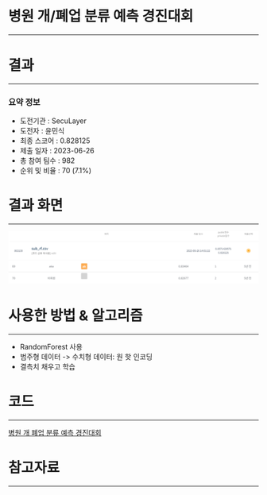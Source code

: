 # 병원 개/폐업 분류 예측 경진대회
-----------------------------------
# 결과
-----------------------------------
### 요약 정보
  * 도전기관 : SecuLayer
  * 도전자 : 윤민식
  * 최종 스코어 : 0.828125
  * 제출 일자 : 2023-06-26
  * 총 참여 팀수 : 982
  * 순위 및 비율 : 70 (7.1%)
# 결과 화면
-----------------------------------
![score](./img/socre.PNG)
![rank](./img/rank.PNG)
# 사용한 방법 & 알고리즘
----------------------------------
  * RandomForest 사용
  * 범주형 데이터 -> 수치형 데이터: 원 핫 인코딩
  * 결측치 채우고 학습
# 코드
----------------------------------
[병원 개 폐업 분류 예측 경진대회](./병원_개_폐업_분류_예측_경진대회.ipynb)
# 참고자료
----------------------------------
